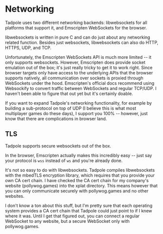# Networking

Tadpole uses two different networking backends: libwebsockets for all platforms that support it, and Emscripten WebSockets for the browser.

libwebsockets is written in pure C and can do just about any networking related function. Besides just websockets, libwebsockets can also do HTTP, HTTPS, UDP, and TCP.

Unfortunately, the Emscripten WebSockets API is much more limited -- it only supports websockets. However, Emscripten does provide socket emulation out of the box; it's just really tricky to get it to work right. Since browser targets only have access to the underlying APIs that the browser supports natively, all communication over sockets is proxied through WebSockets under the hood. Emscripten's official docs recommend using Websockify to convert traffic between WebSockets and regular TCP/UDP. I haven't been able to figure that out yet but it's certainly doable.

If you want to expand Tadpole's networking functionality, for example by building a sub-protocol on top of UDP (I believe this is what most multiplayer games do these days), I support you 100% -- however, just know that there are complications in browser land.

## TLS

Tadpole supports secure websockets out of the box.

In the browser, Emscripten actually makes this incredibly easy -- just say your protocol is `wss` instead of `ws` and you're already done.

It's not so easy to do with libwebsockets. Tadpole compiles libwebsockets with the mbedTLS encryption library, which requires that you provide your own CA cert chain. I have checked the CA cert chain for my company's website (pollywog.games) into the xplat directory. This means however that you can only communicate securely with pollywog.games and no other websites.

I don't know a ton about this stuff, but I'm pretty sure that each operating system provides a CA cert chain that Tadpole could just point to if I knew where it was. Until I get that figured out, you can connect a regular WebSocket to any website, but a secure WebSocket only with pollywog.games.

